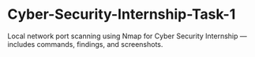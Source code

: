 # Cyber-Security-Internship-Task-1
Local network port scanning using Nmap for Cyber Security Internship — includes commands, findings, and screenshots.
